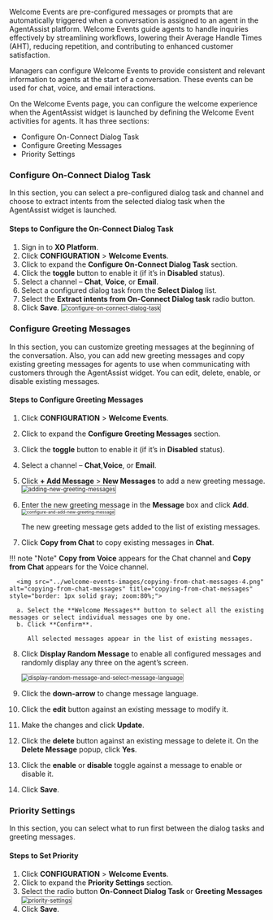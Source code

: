 Welcome Events are pre-configured messages or prompts that are automatically triggered when a conversation is assigned to an agent in the AgentAssist platform. Welcome Events guide agents to handle inquiries effectively by streamlining workflows, lowering their Average Handle Times (AHT), reducing repetition, and contributing to enhanced customer satisfaction.

Managers can configure Welcome Events to provide consistent and relevant information to agents at the start of a conversation. These events can be used for chat, voice, and email interactions.

On the Welcome Events page, you can configure the welcome experience when the AgentAssist widget is launched by defining the Welcome Event activities for agents. It has three sections:

* Configure On-Connect Dialog Task
* Configure Greeting Messages
* Priority Settings

### Configure On-Connect Dialog Task

In this section, you can select a pre-configured dialog task and channel and choose to extract intents from the selected dialog task when the AgentAssist widget is launched.

#### Steps to Configure the On-Connect Dialog Task

1. Sign in to **XO Platform**.
2. Click **CONFIGURATION** > **Welcome Events**.
3. Click to expand the **Configure On-Connect Dialog Task** section.
4. Click the **toggle** button to enable it (if it’s in **Disabled** status).
5. Select a channel – **Chat**, **Voice**, or **Email**.
6. Select a configured dialog task from the **Select Dialog** list.
7. Select the **Extract intents from On-Connect Dialog task** radio button.
8. Click **Save**.
   <img src="../welcome-events-images/configure-on-connect-dialog-task-1.png" alt="configure-on-connect-dialog-task" title="configure-on-connect-dialog-task" style="border: 1px solid gray; zoom:80%;">

### Configure Greeting Messages

In this section, you can customize greeting messages at the beginning of the conversation. Also, you can add new greeting messages and copy existing greeting messages for agents to use when communicating with customers through the AgentAssist widget. You can edit, delete, enable, or disable existing messages.


#### Steps to Configure Greeting Messages

1. Click **CONFIGURATION** > **Welcome Events**.
2. Click to expand the **Configure Greeting Messages** section.
3. Click the **toggle** button to enable it (if it’s in **Disabled** status).
4. Select a channel – **Chat**,**Voice**, or **Email**.
5. Click **+ Add Message** > **New Messages** to add a new greeting message.
   <img src="../welcome-events-images/adding-new-greeting-messages-2.png" alt="adding-new-greeting-messages" title="adding-new-greeting-messages" style="border: 1px solid gray; zoom:80%;"> 
6. Enter the new greeting message in the **Message** box and click **Add**.
   <img src="../welcome-events-images/configure-and-add-new-greeting-message-3.png" alt="configure-and-add-new-greeting-message" title="configure-and-add-new-greeting-message" style="border: 1px solid gray; zoom:60%;">

      The new greeting message gets added to the list of existing messages.

7. Click **Copy from Chat** to copy existing messages in **Chat**.
   
!!! note "Note"
    **Copy from Voice** appears for the Chat channel and **Copy from Chat** appears for the Voice channel.

      <img src="../welcome-events-images/copying-from-chat-messages-4.png" alt="copying-from-chat-messages" title="copying-from-chat-messages" style="border: 1px solid gray; zoom:80%;">
    
      a. Select the **Welcome Messages** button to select all the existing messages or select individual messages one by one.
      b. Click **Confirm**.

         All selected messages appear in the list of existing messages.

8. Click **Display Random Message** to enable all configured messages and randomly display any three on the agent’s screen.

      <img src="../welcome-events-images/display-random-message-and-select-message-language-5.png" alt="display-random-message-and-select-message-language" title="display-random-message-and-select-message-language" style="border: 1px solid gray; zoom:80%;">

9. Click the **down-arrow** to change message language.

10. Click the **edit** button against an existing message to modify it.

11. Make the changes and click **Update**.

12. Click the **delete** button against an existing message to delete it. On the **Delete Message** popup, click **Yes**.

13. Click the **enable** or **disable** toggle against a message to enable or disable it.

14. Click **Save**.

### Priority Settings

In this section, you can select what to run first between the dialog tasks and greeting messages.

#### Steps to Set Priority

1. Click **CONFIGURATION** > **Welcome Events**.
2. Click to expand the **Priority Settings** section.
3. Select the radio button **On-Connect Dialog Task** or **Greeting Messages**
   <img src="../welcome-events-images/priority-settings-6.png" alt="priority-settings" title="priority-settings" style="border: 1px solid gray; zoom:80%;">  
4. Click **Save**.
